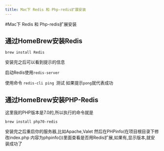 ```yaml
---
title: Mac下 Redis 和 Php-redis扩展安装
---
```


#Mac下 Redis 和 Php-redis扩展安装

##  通过HomeBrew安装Redis

``` brew install Redis ```


安装完之后可以看到提示的信息

启动Redis使用```redis-server  ```

使用命令 ```redis-cli ping ```测试 如果提示```pong```就代表成功


## 通过HomeBrew安装PHP-Redis

这里我的PHP版本是7.0的,所以执行的命令就是

```brew install php70-redis  ```

安装完之后重启你的服务器,比如Apache,Valet
然后在PHPinfo(在项目根目录下修改index.php 内容为phpinfo())里面查看是否用Redis扩展,如果有,显示版本,就安装成功了